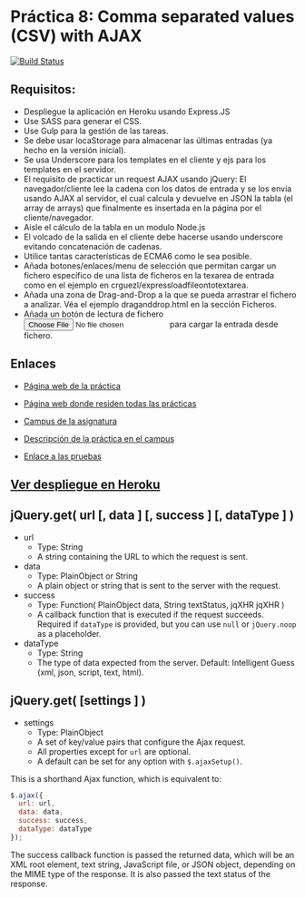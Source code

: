 # Práctica 8: Comma separated values (CSV) with AJAX

[![Build Status](https://travis-ci.org/alu0100698688/ajax-ecma6-modules-files-estefania_morales.svg?branch=master)](https://travis-ci.org/alu0100698688/ajax-ecma6-modules-files-estefania_morales)

## Requisitos:
* Despliegue la aplicación en Heroku usando Express.JS
* Use SASS para generar el CSS.
* Use Gulp para la gestión de las tareas.
* Se debe usar locaStorage para almacenar las últimas entradas (ya hecho en la versión inicial).
* Se usa Underscore para los templates en el cliente y ejs para los templates en el servidor.
* El requisito de practicar un request AJAX usando jQuery: El navegador/cliente lee la cadena con los datos de entrada y se los envía usando AJAX al servidor, el cual calcula y devuelve en JSON la tabla (el array de arrays) que finalmente es insertada en la página por el cliente/navegador.
* Aisle el cálculo de la tabla en un modulo Node.js
* El volcado de la salida en el cliente debe hacerse usando underscore evitando concatenación de cadenas.
* Utilice tantas características de ECMA6 como le sea posible.
* Añada botones/enlaces/menu de selección que permitan cargar un fichero específico de una lista de ficheros en la texarea de entrada como en el ejemplo en crguezl/expressloadfileontotextarea.
* Añada una zona de Drag-and-Drop a la que se pueda arrastrar el fichero a analizar. Véa el ejemplo draganddrop.html en la sección Ficheros.
* Añada un botón de lectura de fichero <input type="file" /> para cargar la entrada desde fichero.


## Enlaces

* [Página web de la práctica]()

* [Página web donde residen todas las prácticas](http://alu0100698688.github.io/web/)

* [Campus de la asignatura](https://campusvirtual.ull.es/1516/course/view.php?id=178)

* [Descripción de la práctica en el campus](https://casianorodriguezleon.gitbooks.io/pl1516/content/practicas/practicaajaxcsv.html)

* [Enlace a las pruebas]()

## [Ver despliegue en Heroku](https://estefi-csv-ajax.herokuapp.com)


## jQuery.get( url [, data ] [, success ] [, dataType ] )
* url
  * Type: String
  * A string containing the URL to which the request is sent.
* data
  * Type: PlainObject or String
  * A plain object or string that is sent to the server with the request.
* success
  * Type: Function( PlainObject data, String textStatus, jqXHR jqXHR )
  * A callback function that is executed if the request succeeds.
    Required if `dataType` is provided, but you can use `null` or `jQuery.noop` as a placeholder.
* dataType
  * Type: String
  * The type of data expected from the server. Default: Intelligent Guess (xml, json, script, text, html).

## jQuery.get( [settings ] )
* settings
  * Type: PlainObject
  * A set of key/value pairs that configure the Ajax request.
  * All properties except for `url` are optional.
  * A default can be set for any option with `$.ajaxSetup()`.

This is a shorthand Ajax function, which is equivalent to:

```javascript
$.ajax({
  url: url,
  data: data,
  success: success,
  dataType: dataType
});
```

The success callback function is passed the returned data, which will be an XML root element, text string, JavaScript file, or JSON object, depending on the MIME type of the response. It is also passed the text status of the response.
